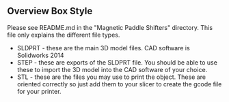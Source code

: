 Overview Box Style
---

Please see README.md in the "Magnetic Paddle Shifters" directory. This file only explains the different file types.


* SLDPRT - these are the main 3D model files. CAD software is Solidworks 2014
* STEP - these are exports of the SLDPRT file. You should be able to use these to import the 3D model into the CAD software of your choice.
* STL - these are the files you may use to print the object. These are oriented correctly so just add them to your slicer to create the gcode file for your printer.
